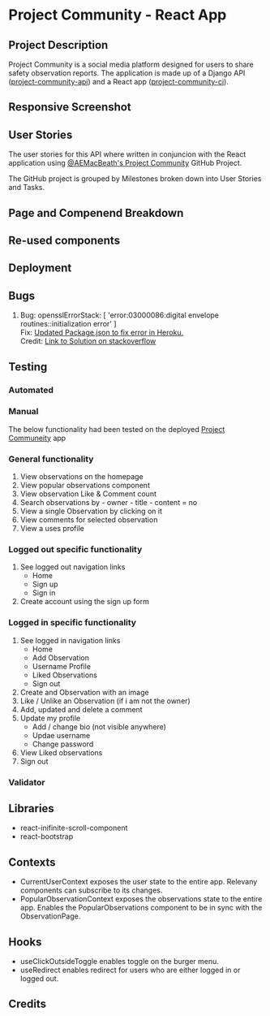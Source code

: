 # Project Community - React App

## Project Description
Project Community is a social media platform designed for users to share safety observation reports. The application is made up of a Django API ([project-community-api](https://project-community-api.herokuapp.com/)) and a React app ([project-community-ci](https://project-community-ci.herokuapp.com)).

## Responsive Screenshot

## User Stories
The user stories for this API where written in conjuncion with the React application using [@AEMacBeath's Project Community](https://github.com/users/AEMacBeath/projects/11/views/1) GitHub Project.

The GitHub project is grouped by Milestones broken down into User Stories and Tasks. 

## Page and Compenend Breakdown
<!--Example: https://camo.githubusercontent.com/1d53f17b964eeea7bcd3b49b4e3ba4ee1d62f61092777819361b1813e1bff462/68747470733a2f2f7265732e636c6f7564696e6172792e636f6d2f64676a72727664626c2f696d6167652f75706c6f61642f76313634393135353030302f6d6f6d656e74732d636f6d706f6e656e742d6d61705f7266746836712e706e67-->

## Re-used components


## Deployment

## Bugs
1.  Bug:    opensslErrorStack: [ 'error:03000086:digital envelope routines::initialization error' ]<br>
    Fix:    [Updated Package.json to fix error in Heroku.](https://github.com/AEMacBeath/project-community-ui/commit/bd9df922f9df2b69aba6d8d3d196b8b365a7d5c0)<br>
    Credit: [Link to Solution on stackoverflow](https://stackoverflow.com/questions/69665222/node-js-17-0-1-gatsby-error-digital-envelope-routinesunsupported-err-os)


## Testing
### Automated
### Manual
The below functionality had been tested on the deployed [Project Communeity](https://project-community-ci.herokuapp.com/) app

### General functionality
1.  View observations on the homepage
1.  View popular observations component
1.  View observation Like & Comment count
1.  Search observations by
        -   owner
        -   title
        -   content = no
1.  View a single Observation by clicking on it
1.  View comments for selected observation
1.  View a uses profile

### Logged out specific functionality
1.  See logged out navigation links
    -   Home
    -   Sign up
    -   Sign in
1.  Create account using the sign up form

### Logged in specific functionality
1.  See logged in navigation links
    -   Home
    -   Add Observation
    -   Username Profile
    -   Liked Observations
    -   Sign out
1.  Create and Observation with an image
1.  Like / Unlike an Observation (if i am not the owner)
1.  Add, updated and delete a comment
1.  Update my profile
    -   Add / change bio (not visible anywhere)
    -   Updae username
    -   Change password
1.  View Liked observations
1.  Sign out

### Validator

## Libraries
-   react-inifinite-scroll-component
-   react-bootstrap

## Contexts
-   CurrentUserContext exposes the user state to the entire app. Relevany components can subscribe to its changes.
-   PopularObservationContext exposes the observations state to the entire app. Enables the PopularObservations component to be in sync with the ObservationPage.
<!-- ProfileDataContext exposes the profile state to the entire app. Am i using this??-->

## Hooks
-   useClickOutsideToggle enables toggle on the burger menu.
-   useRedirect enables redirect for users who are either logged in or logged out.

## Credits

<!--Credits - https://safetyrisk.net/safety-photos-funny-fails/-->


